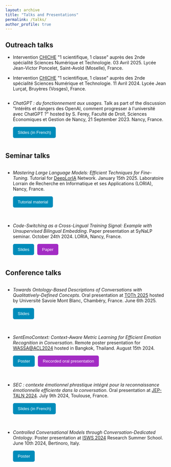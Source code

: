 ```yaml
---
layout: archive
title: "Talks and Presentations"
permalink: /talks/
author_profile: true
---
```


<style>
    form button {
        background-color: #008CBA;
        color: white;
        padding: 10px 15px;
        border: none;
        border-radius: 5px;
        cursor: pointer;
    }

    form:nth-child(2) button {
        background-color: #A32CC4;
    }

    .talk-container {
        display: flex;
        flex-direction: column;
        margin-bottom: 20px;
    }

    .talk-container p {
        margin-bottom: 10px;
    }

    .button-container {
        display: flex;
        gap: 10px;
        margin-top: 5px;
    }
</style>

## Outreach talks

- Intervention [CHICHE](https://chiche-snt.fr/) "1 scientifique, 1 classe" auprès des 2nde spécialité Sciences Numérique et Technologie. 03 Avril 2025. Lycée Jean-Victor Poncelet, Saint-Avold (Moselle), France.

- Intervention [CHICHE](https://chiche-snt.fr/) "1 scientifique, 1 classe" auprès des 2nde spécialité Sciences Numérique et Technologie. 11 Avril 2024. Lycée Jean Lurçat, Bruyères (Vosges), France.

- <div class="talk-container">
    <p><i>ChatGPT : du fonctionnement aux usages.</i> Talk as part of the discussion "Intérêts et dangers des OpenAI, comment progresser à l'université avec ChatGPT ?" hosted by S. Ferey, Faculté de Droit, Sciences Économiques et Gestion de Nancy, 21 September 2023. Nancy, France.</p>
    <div class="button-container">
        <form action="https://drive.google.com/file/d/19kZ_4UT4ei-NLnZlEwnvWbfP2nGsgAXz/view?usp=drive_link" method="get" target="_blank">
            <button type="submit">Slides (in French)</button>
        </form>
    </div>
  </div>

## Seminar talks

- <div class="talk-container">
    <p><i>Mastering Large Language Models: Efficient Techniques for Fine-Tuning.</i> Tutorial for <a href="https://deeploria.netlify.app/">DeepLorIA</a> Network. January 15th 2025. Laboratoire Lorrain de Recherche en Informatique et ses Applications (LORIA), Nancy, France.</p>
    <div class="button-container">
        <form action="https://github.com/B-Gendron/tutorial-deeploria" method="get" target="_blank">
            <button type="submit">Tutorial material</button>
        </form>
    </div>
  </div>

- <div class="talk-container">
    <p><i>Code-Switching as a Cross-Lingual Training Signal: Example with Unsupervised Bilingual Embedding</i>. Paper presentation at SyNaLP seminar. October 24th 2024. LORIA, Nancy, France.</p>
    <div class="button-container">
        <form action="https://github.com/B-Gendron/coswitchmap/tree/main" method="get" target="_blank">
            <button type="submit">Slides</button>
        </form>
        <form action="https://b-gendron.github.io/publications/publications-2/" method="get" target="_blank">
            <button type="submit">Paper</button>
        </form>
    </div>
  </div>

## Conference talks

- <div class="talk-container">
    <p><i>Towards Ontology-Based Descriptions of Conversations with Qualitatively-Defined Concepts</i>. Oral presentation at <a href="https://toth.condillac.org/">TOTh 2025</a> hosted by Université Savoie Mont Blanc, Chambéry, France. June 6th 2025.</p>
    <div class="button-container">
        <form action="https://B-Gendron.github.io/files/Gendron_TOTh_noAppendix.pdf" method="get" target="_blank">
            <button type="submit">Slides</button>
        </form>
    </div>
  </div>

- <div class="talk-container">
    <p><i>SentEmoContext: Context-Aware Metric Learning for Efficient Emotion Recognition in Conversation</i>. Remote poster presentation for <a href="https://workshop-wassa.github.io/">WASSA@ACL2024</a> hosted in Bangkok, Thailand. August 15th 2024.</p>
    <div class="button-container">
        <form action="https://github.com/B-Gendron/wassa-poster/tree/main" method="get" target="_blank">
            <button type="submit">Poster</button>
        </form>
        <form action="https://underline.io/lecture/104199-sec-context-aware-metric-learning-for-efficient-emotion-recognition-in-conversation" method="get" target="_blank">
            <button type="submit">Recorded oral presentation</button>
        </form>
    </div>
  </div>

- <div class="talk-container">
    <p><i>SEC : contexte émotionnel phrastique intégré pour la reconnaissance émotionnelle efficiente dans la conversation</i>. Oral presentation at <a href="https://jep-taln2024.sciencesconf.org/resource/page/id/4">JEP-TALN 2024</a>. July 9th 2024, Toulouse, France.</p>
    <div class="button-container">
        <form action="https://github.com/B-Gendron/taln-sec" method="get" target="_blank">
            <button type="submit">Slides (in French)</button>
        </form>
    </div>
  </div>

- <div class="talk-container">
    <p><i>Controlled Conversational Models through Conversation-Dedicated Ontology</i>. Poster presentation at <a href="https://2024.semanticwebschool.org/">ISWS 2024</a> Research Summer School. June 10th 2024, Bertinoro, Italy.</p>
    <div class="button-container">
        <form action="https://github.com/B-Gendron/isws-poster" method="get" target="_blank">
            <button type="submit">Poster</button>
        </form>
    </div>
  </div>



